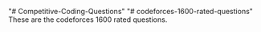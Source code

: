 "# Competitive-Coding-Questions" 
"# codeforces-1600-rated-questions" 
These are the codeforces 1600 rated questions.
